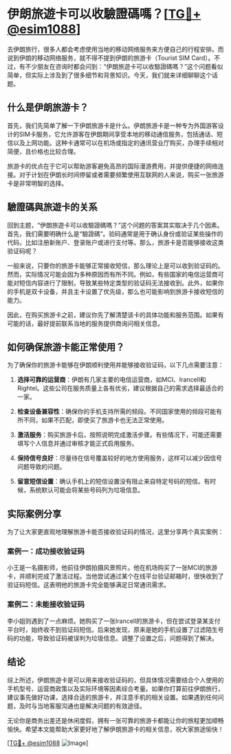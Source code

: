 # 伊朗旅遊卡可以收驗證碼嗎？[[TG💪+ @esim1088](https://t.me/s/esim1088)]

去伊朗旅行，很多人都会考虑使用当地的移动网络服务来方便自己的行程安排。而说到伊朗的移动网络服务，就不得不提到伊朗的旅游卡（Tourist SIM Card）。不过，有不少朋友在咨询时都会问到：“伊朗旅遊卡可以收驗證碼嗎？”这个问题看似简单，但实际上涉及到了很多细节和背景知识。今天，我们就来详细聊聊这个话题。

## 什么是伊朗旅游卡？

首先，我们先简单了解一下伊朗旅游卡是什么。伊朗旅游卡是一种专为外国游客设计的SIM卡服务，它允许游客在伊朗期间享受本地的移动通信服务，包括通话、短信以及上网功能。这种卡通常可以在机场或指定的通讯营业厅购买，办理手续相对简便，且价格也比较合理。

旅游卡的优点在于它可以帮助游客避免高昂的国际漫游费用，并提供便捷的网络连接。对于计划在伊朗长时间停留或者需要频繁使用互联网的人来说，购买一张旅游卡是非常明智的选择。

## 驗證碼與旅遊卡的关系

回到主题，“伊朗旅遊卡可以收驗證碼嗎？”这个问题的答案其实取决于几个因素。首先，我们需要明确什么是“驗證碼”。验码通常是用于确认身份或验证某些操作的代码，比如注册新账户、登录账户或进行支付等。那么，旅游卡是否能够接收这类验证码呢？

一般来说，只要你的旅游卡能够正常接收短信，那么理论上是可以收到验证码的。然而，实际情况可能会因为多种原因而有所不同。例如，有些国家的电信运营商可能对短信内容进行了限制，导致某些特定类型的验证码无法接收到。此外，如果你的手机是双卡设备，并且主卡设置了优先级，那么也可能影响到旅游卡接收短信的能力。

因此，在购买旅游卡之前，建议你先了解清楚该卡的具体功能和服务范围。如果有可能的话，最好提前联系当地的服务提供商询问相关信息。

## 如何确保旅游卡能正常使用？

为了确保你的旅游卡能够在伊朗顺利使用并能够接收验证码，以下几点需要注意：

1. **选择可靠的运营商**：伊朗有几家主要的电信运营商，如MCI、Irancell和Rightel。这些公司在服务质量上各有优劣，建议根据自己的需求选择最适合的一家。
   
2. **检查设备兼容性**：确保你的手机支持所需的频段。不同国家使用的频段可能有所不同，如果不匹配，即使买了旅游卡也无法正常使用。

3. **激活服务**：购买旅游卡后，按照说明完成激活步骤。有些情况下，可能还需要填写个人信息并通过审核才能正式启用服务。

4. **保持信号良好**：尽量待在信号覆盖较好的地方使用服务，这样可以减少因信号问题导致的问题。

5. **留意短信设置**：确认手机上的短信设置没有阻止来自特定号码的短信。有时候，系统默认可能会将某些号码列为垃圾信息。

## 实际案例分享

为了让大家更直观地理解旅游卡能否接收验证码的情况，这里分享两个真实案例：

### 案例一：成功接收验证码
小王是一名摄影师，他前往伊朗拍摄风景照片。他在机场购买了一张MCI的旅游卡，并顺利完成了激活过程。当他尝试通过某个在线平台验证邮箱时，很快收到了验证码短信。这表明他的旅游卡完全能够满足日常通讯需求。

### 案例二：未能接收验证码
李小姐则遇到了一点麻烦。她购买了一张Irancell的旅游卡，但在尝试登录某支付平台时，始终收不到验证码短信。后来她发现，原来是她的手机设置了过滤陌生号码的功能，导致验证码被误判为垃圾信息。调整了设置之后，问题得到了解决。

## 结论

综上所述，伊朗旅遊卡是可以用来接收验证码的，但具体情况需要结合个人使用的手机型号、运营商政策以及实际环境等因素综合考量。如果你打算前往伊朗旅行，建议事先做好功课，选择合适的旅游卡，并注意手机的相关设置。如果遇到任何问题，及时与当地客服沟通也是解决问题的有效途径。

无论你是商务出差还是休闲度假，拥有一张可靠的旅游卡都能让你的旅程更加顺畅愉快。希望本文能帮助大家更好地了解伊朗旅游卡的相关信息，祝大家旅途愉快！

[[TG💪+ @esim1088](https://t.me/s/esim1088) ![Image](https://i.postimg.cc/4NQfJmqS/Snipaste-2025-05-13-00-14-12.png)]